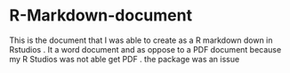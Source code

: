 # R-Markdown-document
This is the document that I was able to create as a R markdown down in Rstudios . It a word document and as  oppose to a PDF document because my R Studios was not able get PDF . the package was an issue 
